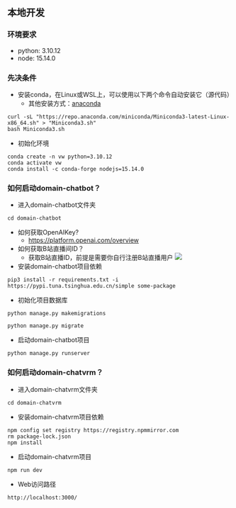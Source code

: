 ## 本地开发

### 环境要求

- python: 3.10.12
- node: 15.14.0

### 先决条件
- 安装conda，在Linux或WSL上，可以使用以下两个命令自动安装它（源代码）
  - 其他安装方式：[anaconda](https://anaconda.org.cn/anaconda/install/windows/)
```shell
curl -sL "https://repo.anaconda.com/miniconda/Miniconda3-latest-Linux-x86_64.sh" > "Miniconda3.sh"
bash Miniconda3.sh
```
- 初始化环境
```shell
conda create -n vw python=3.10.12
conda activate vw
conda install -c conda-forge nodejs=15.14.0
```

### 如何启动domain-chatbot？

- 进入domain-chatbot文件夹
```shell
cd domain-chatbot
```
- 如何获取OpenAIKey?
    - https://platform.openai.com/overview
- 如何获取B站直播间ID？
    - 获取B站直播ID，前提是需要你自行注册B站直播用户
![](docs/16878718322092.jpg)
- 安装domain-chatbot项目依赖
```shell
pip3 install -r requirements.txt -i https://pypi.tuna.tsinghua.edu.cn/simple some-package
```
- 初始化项目数据库
```shell
python manage.py makemigrations 
```
```shell
python manage.py migrate 
```
- 启动domain-chatbot项目
```shell
python manage.py runserver
```
### 如何启动domain-chatvrm？

- 进入domain-chatvrm文件夹
```shell
cd domain-chatvrm
```
- 安装domain-chatvrm项目依赖
```shell
npm config set registry https://registry.npmmirror.com
rm package-lock.json
npm install
```
- 启动domain-chatvrm项目
```shell
npm run dev
```
- Web访问路径
```shell
http://localhost:3000/
```

